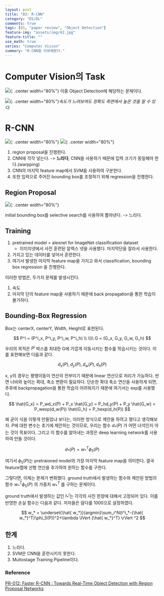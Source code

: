 ```yaml
---
layout: post
title: "02: R-CNN"
category: "DS/DL"
comments: true
tags: [DS, "paper review", "Object Detection"]
feature-img: "assets/img/42.jpg"
feature-title: ""
use_math: true
series: "Computer Vision"
summary: "R-CNN을 리뷰해본다."
---
```


# Computer Vision의 Task

![](https://image.slidesharecdn.com/pr12fasterrcnn170528-170802143120/95/faster-rcnn-pr012-3-638.jpg?cb=1504447138){: .center width="80%"}
이중 Object Detection에 해당하는 문제이다.

![](https://image.slidesharecdn.com/pr12fasterrcnn170528-170802143120/95/faster-rcnn-pr012-5-638.jpg?cb=1504447138){: .center width="80%"}_속도가 느려보여도 정확도 측면에서 높은 것을 알 수 있다._

# R-CNN

![](https://image.slidesharecdn.com/pr12fasterrcnn170528-170802143120/95/faster-rcnn-pr012-6-638.jpg?cb=1504447138){: .center width="80%"}
![](https://image.slidesharecdn.com/pr12fasterrcnn170528-170802143120/95/faster-rcnn-pr012-7-638.jpg?cb=1504447138){: .center width="80%"}

1. region proposal을 진행한다.
2. CNN에 각각 넣는다. -> **느리다**, CNN을 사용하기 때문에 입력 크기가 동일해야 한다.(warpping)
3. CNN의 마지막 feature map에서 SVM을 사용하여 구분한다.
4. 또한 입력으로 주어진 bounding box를 조정하기 위해 regression을 진행한다.

## Region Proposal

![](https://image.slidesharecdn.com/pr12fasterrcnn170528-170802143120/95/faster-rcnn-pr012-8-638.jpg?cb=1504447138){: .center width="80%"}

initial bounding box를 selective search를 사용하여 뽑아낸다. -> 느리다.

## Training

1. pretrained model = alexnet for ImageNet classification dataset
   - 이미지넷에서 사전 훈련된 알렉스 넷을 사용했다. 마지막단을 잘라서 사용한다.
2. 가지고 있는 데이터를 넣어서 훈련한다.
3. 여기서 발생한 마지막 feature map을 가지고 와서 classification, bounding box regression 을 진행한다.

이러한 방법은, 두가지 문제를 발생시킨다.

1. 속도
2. 마지막 단의 feature map을 사용하기 때문에 back propagation을 통한 학습이 불가하다.

## Bounding-Box Regression

Box는 centerX, centerY, Width, Height로 표현된다.

$$
P^i = (P^i_x, P^i_y, P^i_w, P^i_h) \\
\\\\
G = (G_x, G_y, G_w, G_h)
$$

우리의 목적은 $P^i$ 박스를 최대한 G에 가깝게 이동시키는 함수를 학습시키는 것이다. 이를 표현해보면 다음과 같다.

$$
d_x(P), d_y(P), d_w(P), d_h(P)
$$

x, y의 경우는 평행이동이 연산의 전부이기 때문에 linear 연산으로 처리가 가능하다. 반면 너비와 높이는 확대, 축소 변환이 필요하다. 단순한 확대 축소 연산을 사용하게 되면, 추후에 backpropagation을 통한 학습이 어려워지기 때문에 여기서는 exp를 사용했다.

$$
\hat{G_x} = P_wd_x(P) + P_x
\hat{G_y} = P_hd_y(P) + P_y
\hat{G_w} = P_wexp(d_w(P))
\hat{G_h} = P_hexp(d_h(P))
$$

왜 굳이 식을 이렇게 만들었냐 보다는, 이러한 방식으로 제안을 하려고 했다고 생각해보자. P에 대한 변수는 초기에 제안하는 것이므로, 우리는 함수 $d_*(P)$ 가 어떤 녀석인지 아는 것이 목표이다. 그리고 이 함수를 알아내는 과정은 deep learning network를 사용하여 만들 것이다.

$$
d_*(P) =  {w}^T_*\phi_5(P)
$$

여기서 $\phi_5(P)$는 pretraioned model의 가장 마지막 feature map을 의미한다. 결국 feature맵에 선형 연산을 추가하여 원하는 함수를 구한다.

그렇다면, 이제는 문제가 변화했다. ground truth에서 발생하는 함수와 제안된 방법의 함수 $w^T_* \phi_5(P)$ 의 가중치 $w^T_*$ 를 구하는 문제이다.

ground truth에서 발생하는 값인 $t^i_*$는 각각의 사진 한장에 대해서 고정되어 있다. 이를 반영한 손실 함수는 다음과 같다. 저자들은 람다를 1000으로 설정하였다.

$$
 w_* = \underset{\hat{ w_*}}{argmin}\sum_i^N(t^i_*-{\hat{ w_*}^T}\phi_5(P))^2+\lambda \lVert {\hat{ w_*}^T} \rVert ^2
$$

## 한계

1.  느리다.
2.  SVM은 CNN을 훈련시키지 못한다.
3.  Multostage Training Pipeline이다.

### Reference

[PR-012: Faster R-CNN : Towards Real-Time Object Detection with Region Proposal Networks](https://www.youtube.com/watch?v=kcPAGIgBGRs&list=PLWKf9beHi3Tg50UoyTe6rIm20sVQOH1br&index=12)

